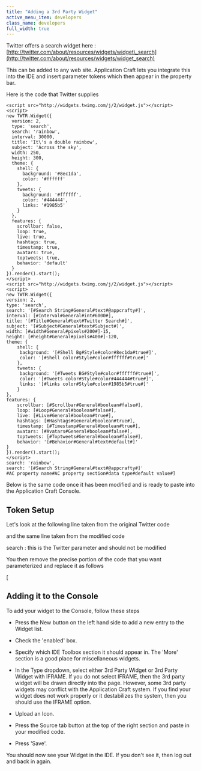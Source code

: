 ```yaml
---
title: "Adding a 3rd Party Widget"
active_menu_item: developers
class_name: developers
full_width: true
---
```



Twitter offers a search widget here : [http://twitter.com/about/resources/widgets/widget\_search](http://twitter.com/about/resources/widgets/widget_search)

This can be added to any web site. Application Craft lets you integrate this into the IDE and insert parameter tokens which then appear in the property bar.

Here is the code that Twitter supplies

    <script src="http://widgets.twimg.com/j/2/widget.js"></script>
    <script>
    new TWTR.Widget({
      version: 2,
      type: 'search',
      search: 'rainbow',
      interval: 30000,
      title: 'It\'s a double rainbow',
      subject: 'Across the sky',
      width: 250,
      height: 300,
      theme: {
        shell: {
          background: '#8ec1da',
          color: '#ffffff'
        },
        tweets: {
          background: '#ffffff',
          color: '#444444',
          links: '#1985b5'
        }
      },
      features: {
        scrollbar: false,
        loop: true,
        live: true,
        hashtags: true,
        timestamp: true,
        avatars: true,
        toptweets: true,
        behavior: 'default'
      }
    }).render().start();
    </script> 
    <script src="http://widgets.twimg.com/j/2/widget.js"></script>
    <script>  
    new TWTR.Widget({
    version: 2,
    type: 'search',
    search: '[#Search String#General#text#@appcrafty#]',
    interval: [#Interval#General#int#6000#],
    title: '[#Title#General#text#Twitter Search#]',
    subject: '[#Subject#General#text#Subject#]',
    width: [#width#General#pixels#200#]-15,
    height: [#height#General#pixels#400#]-120,
    theme: {
        shell: {
         background: '[#Shell Bg#Style#color#8ec1da#true#]',
         color: '[#Shell color#Style#color#ffffff#true#]'
        },
        tweets: {
         background: '[#Tweets BG#Style#color#ffffff#true#]',
         color: '[#Tweets color#Style#color#444444#true#]',
         links: '[#links color#Style#color#1985b5#true#]'
        }
    },
    features: {
        scrollbar: [#Scrollbar#General#boolean#false#],
        loop: [#Loop#General#boolean#false#],
        live: [#Live#General#boolean#true#],
        hashtags: [#Hashtags#General#boolean#true#],
        timestamp: [#Timestamp#General#boolean#true#],
        avatars: [#Avatars#General#boolean#false#],
        toptweets: [#Toptweets#General#boolean#false#],
        behavior: '[#Behavior#General#text#default#]'
    }
    }).render().start();
    </script>
    search: 'rainbow',
    search: '[#Search String#General#text#@appcrafty#]'
    #AC property name#AC property section#data type#default value#]
   

Below is the same code once it has been modified and is ready to paste into the Application Craft Console.

## Token Setup

Let's look at the following line taken from the original Twitter code

and the same line taken from the modified code

search : this is the Twitter parameter and should not be modified

You then remove the precise portion of the code that you want parameterized and replace it as follows

[

## Adding it to the Console

To add your widget to the Console, follow these steps

 - Press the New button on the left hand side to add a new entry to the Widget list.

 - Check the 'enabled' box.

 - Specify which IDE Toolbox section it should appear in. The 'More' section is a good place for miscellaneous widgets.

 - In the Type dropdown, select either 3rd Party Widget or 3rd Party Widget with IFRAME. If you do not select IFRAME, then the 3rd party widget will be drawn directly into the page. However, some 3rd party widgets may conflict with the Application Craft system. If you find your widget does not work properly or it destabilizes the system, then you should use the IFRAME option.

 - Upload an Icon.

 - Press the Source tab button at the top of the right section and paste in your modified code.

 - Press 'Save'.

You should now see your Widget in the IDE. If you don't see it, then log out and back in again.

